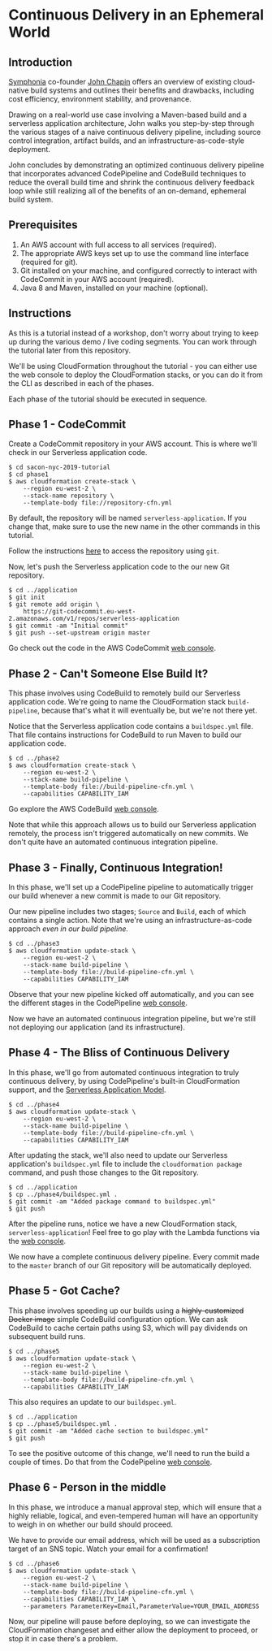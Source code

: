 # Continuous Delivery in an Ephemeral World

## Introduction

[Symphonia](https://www.symphonia.io) co-founder [John Chapin](https://twitter.com/johnchapin) offers an overview of existing cloud-native build systems and outlines their benefits and drawbacks, including cost efficiency, environment stability, and provenance.

Drawing on a real-world use case involving a Maven-based build and a serverless application architecture, John walks you step-by-step through the various stages of a naive continuous delivery pipeline, including source control integration, artifact builds, and an infrastructure-as-code-style deployment.

John concludes by demonstrating an optimized continuous delivery pipeline that incorporates advanced CodePipeline and CodeBuild techniques to reduce the overall build time and shrink the continuous delivery feedback loop while still realizing all of the benefits of an on-demand, ephemeral build system.

## Prerequisites

1. An AWS account with full access to all services (required).
1. The appropriate AWS keys set up to use the command line interface (required for git).
1. Git installed on your machine, and configured correctly to interact with
   CodeCommit in your AWS account (required).
1. Java 8 and Maven, installed on your machine (optional).

## Instructions

As this is a tutorial instead of a workshop, don't worry about trying to keep
up during the various demo / live coding segments. You can work through the
tutorial later from this repository.

We'll be using CloudFormation throughout the tutorial - you can either use the web console to deploy the CloudFormation stacks, or you can do it from the CLI as described in each of the phases.

Each phase of the tutorial should be executed in sequence.

## Phase 1 - CodeCommit

Create a CodeCommit repository in your AWS account. This is where we'll check
in our Serverless application code.

```
$ cd sacon-nyc-2019-tutorial
$ cd phase1
$ aws cloudformation create-stack \
    --region eu-west-2 \
    --stack-name repository \
    --template-body file://repository-cfn.yml
```

By default, the repository will be named `serverless-application`. If you change that, make sure to use the new name in the other commands in this tutorial.
 
Follow the instructions [here](https://docs.aws.amazon.com/codecommit/latest/userguide/how-to-connect.html) to access the repository using `git`.

Now, let's push the Serverless application code to the our new Git repository.

```
$ cd ../application
$ git init
$ git remote add origin \
    https://git-codecommit.eu-west-2.amazonaws.com/v1/repos/serverless-application
$ git commit -am "Initial commit"
$ git push --set-upstream origin master
``` 

Go check out the code in the AWS CodeCommit [web console](https://console.aws.amazon.com/codecommit/home).

## Phase 2 - Can't Someone Else Build It?

This phase involves using CodeBuild to remotely build our Serverless application code. We're going to name the CloudFormation stack `build-pipeline`, because that's what it will eventually be, but we're not there yet.

Notice that the Serverless application code contains a `buildspec.yml` file. That file contains instructions for CodeBuild to run Maven to build our application code.

```
$ cd ../phase2
$ aws cloudformation create-stack \
    --region eu-west-2 \
    --stack-name build-pipeline \
    --template-body file://build-pipeline-cfn.yml \
    --capabilities CAPABILITY_IAM
```

Go explore the AWS CodeBuild [web console](https://console.aws.amazon.com/codebuild/home).

Note that while this approach allows us to build our Serverless application remotely, the process isn't triggered automatically on new commits. We don't quite have an automated continuous integration pipeline.

## Phase 3 - Finally, Continuous Integration!

In this phase, we'll set up a CodePipeline pipeline to automatically trigger our build whenever a new commit is made to our Git repository.

Our new pipeline includes two stages; `Source` and `Build`, each of which contains a single action. Note that we're using an infrastructure-as-code approach *even in our build pipeline.*

```
$ cd ../phase3
$ aws cloudformation update-stack \
    --region eu-west-2 \
    --stack-name build-pipeline \
    --template-body file://build-pipeline-cfn.yml \
    --capabilities CAPABILITY_IAM
```

Observe that your new pipeline kicked off automatically, and you can see the different stages in the CodePipeline [web console](https://console.aws.amazon.com/codepipeline/home).

Now we have an automated continuous integration pipeline, but we're still not deploying our application (and its infrastructure).

## Phase 4 - The Bliss of Continuous Delivery

In this phase, we'll go from automated continuous integration to truly continuous delivery, by using CodePipeline's built-in CloudFormation support, and the [Serverless Application Model](https://github.com/awslabs/serverless-application-model).

```
$ cd ../phase4
$ aws cloudformation update-stack \
    --region eu-west-2 \
    --stack-name build-pipeline \
    --template-body file://build-pipeline-cfn.yml \
    --capabilities CAPABILITY_IAM
```

After updating the stack, we'll also need to update our Serverless application's `buildspec.yml` file to include the `cloudformation package` command, and push those changes to the Git repository.

```
$ cd ../application
$ cp ../phase4/buildspec.yml .
$ git commit -am "Added package command to buildspec.yml"
$ git push
```

After the pipeline runs, notice we have a new CloudFormation stack, `serverless-application`! Feel free to go play with the Lambda functions via the [web console](https://console.aws.amazon.com/lambda/home).

We now have a complete continuous delivery pipeline. Every commit made to the `master` branch of our Git repository will be automatically deployed.

## Phase 5 - Got Cache?

This phase involves speeding up our builds using a <del>highly-customized Docker image</del> simple CodeBuild configuration option. We can ask CodeBuild to cache certain paths using S3, which will pay dividends on subsequent build runs.

```
$ cd ../phase5
$ aws cloudformation update-stack \
    --region eu-west-2 \
    --stack-name build-pipeline \
    --template-body file://build-pipeline-cfn.yml \
    --capabilities CAPABILITY_IAM
```

This also requires an update to our `buildspec.yml`.

```
$ cd ../application
$ cp ../phase5/buildspec.yml .
$ git commit -am "Added cache section to buildspec.yml"
$ git push
```

To see the positive outcome of this change, we'll need to run the build a couple of times. Do that from the CodePipeline [web console](https://console.aws.amazon.com/codepipeline/home).

## Phase 6 - Person in the middle

In this phase, we introduce a manual approval step, which will ensure that a highly reliable, logical, and even-tempered human will have an opportunity to weigh in on whether our build should proceed.

We have to provide our email address, which will be used as a subscription target of an SNS topic. Watch your email for a confirmation!

```
$ cd ../phase6
$ aws cloudformation update-stack \
    --region eu-west-2 \
    --stack-name build-pipeline \
    --template-body file://build-pipeline-cfn.yml \
    --capabilities CAPABILITY_IAM \
    --parameters ParameterKey=Email,ParameterValue=YOUR_EMAIL_ADDRESS
```

Now, our pipeline will pause before deploying, so we can investigate the CloudFormation changeset and either allow the deployment to proceed, or stop it in case there's a problem.
